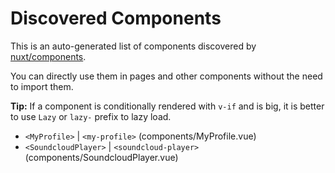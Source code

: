 # Discovered Components

This is an auto-generated list of components discovered by [nuxt/components](https://github.com/nuxt/components).

You can directly use them in pages and other components without the need to import them.

**Tip:** If a component is conditionally rendered with `v-if` and is big, it is better to use `Lazy` or `lazy-` prefix to lazy load.

- `<MyProfile>` | `<my-profile>` (components/MyProfile.vue)
- `<SoundcloudPlayer>` | `<soundcloud-player>` (components/SoundcloudPlayer.vue)
